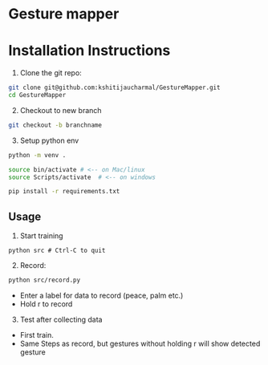 # Gesture mapper

# Installation Instructions

1. Clone the git repo:
```bash
git clone git@github.com:kshitijaucharmal/GestureMapper.git
cd GestureMapper
```

2. Checkout to new branch
```bash
git checkout -b branchname
```

3. Setup python env
```bash
python -m venv .

source bin/activate # <-- on Mac/linux
source Scripts/activate  # <-- on windows

pip install -r requirements.txt
```

## Usage

1. Start training
```
python src # Ctrl-C to quit
```

2. Record:
```bash
python src/record.py
```
- Enter a label for data to record (peace, palm etc.)
- Hold r to record

3. Test after collecting data
- First train.
- Same Steps as record, but gestures without holding r will show detected gesture

